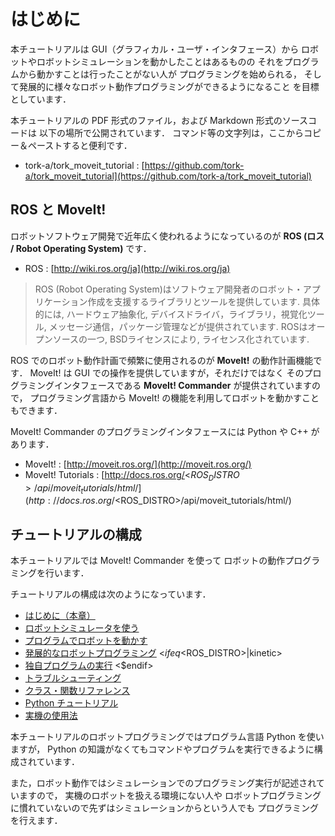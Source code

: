 
# はじめに

本チュートリアルは
GUI（グラフィカル・ユーザ・インタフェース）から
ロボットやロボットシミュレーションを動かしたことはあるものの
それをプログラムから動かすことは行ったことがない人が
プログラミングを始められる，
そして発展的に様々なロボット動作プログラミングができるようになること
を目標としています．

本チュートリアルの PDF 形式のファイル，および Markdown 形式のソースコードは
以下の場所で公開されています．
コマンド等の文字列は，ここからコピー＆ペーストすると便利です．

- tork-a/tork_moveit_tutorial : [https://github.com/tork-a/tork_moveit_tutorial](https://github.com/tork-a/tork_moveit_tutorial)


## ROS と MoveIt!

ロボットソフトウェア開発で近年広く使われるようになっているのが
**ROS (ロス / Robot Operating System)** です．

- ROS : [http://wiki.ros.org/ja](http://wiki.ros.org/ja)
> ROS (Robot Operating System)はソフトウェア開発者のロボット・アプリケーション作成を支援するライブラリとツールを提供しています. 具体的には, ハードウェア抽象化, デバイスドライバ，ライブラリ，視覚化ツール, メッセージ通信，パッケージ管理などが提供されています. ROSはオープンソースの一つ, BSDライセンスにより, ライセンス化されています.

ROS でのロボット動作計画で頻繁に使用されるのが **MoveIt!** の動作計画機能です．
MoveIt! は GUI での操作を提供していますが，それだけではなく
そのプログラミングインタフェースである **MoveIt! Commander** が提供されていますので，
プログラミング言語から MoveIt! の機能を利用してロボットを動かすこともできます．

MoveIt! Commander のプログラミングインタフェースには Python や C++ があります．

- MoveIt! : [http://moveit.ros.org/](http://moveit.ros.org/)
- MoveIt! Tutorials : [http://docs.ros.org/<$ROS_DISTRO>/api/moveit_tutorials/html/](http://docs.ros.org/<$ROS_DISTRO>/api/moveit_tutorials/html/)


## チュートリアルの構成

本チュートリアルでは MoveIt! Commander を使って
ロボットの動作プログラミングを行います．

チュートリアルの構成は次のようになっています．

- [はじめに（本章）](moveit-tutorial_ja_introduction.md)
- [ロボットシミュレータを使う](moveit-tutorial_ja_robot-simulator.md)
- [プログラムでロボットを動かす](moveit-tutorial_ja_robot-python_basic.md)
- [発展的なロボットプログラミング](moveit-tutorial_ja_robot-python_advanced.md)
<$ifeq <$ROS_DISTRO>|kinetic>
- [独自プログラムの実行](moveit-tutorial_ja_running-your-own-program.md)
<$endif>
- [トラブルシューティング](moveit-tutorial_ja_trouble-shooting.md)
- [クラス・関数リファレンス](moveit-tutorial_ja_reference-class-functions.md)
- [Python チュートリアル](moveit-tutorial_ja_python.md)
- [実機の使用法](moveit-tutorial_ja_how-to-use-real-mycobot.md)

本チュートリアルのロボットプログラミングではプログラム言語 Python を使いますが，
Python の知識がなくてもコマンドやプログラムを実行できるように構成されています．

また，ロボット動作ではシミュレーションでのプログラミング実行が記述されていますので，
実機のロボットを扱える環境にない人や
ロボットプログラミングに慣れていないので先ずはシミュレーションからという人でも
プログラミングを行えます．


<!-- EOF -->
